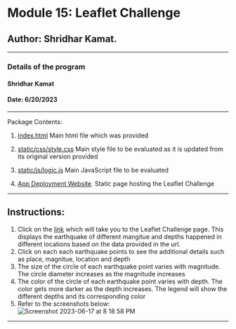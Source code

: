 # Module 15: Leaflet Challenge

## Author: Shridhar Kamat.
<hr>

### Details of the program 
#### Shridhar Kamat
#### Date: 6/20/2023
<hr>
Package Contents:

1. [index.html](https://github.com/shriparna/leaflet-challenge/blob/main/index.html (:target="_blank")) Main html file which was provided

2. [static/css/style.css](https://github.com/shriparna/leaflet-challenge/blob/main/static/css/style.css) Main style file to be evaluated as it is updated from its original version provided

3. [static/js/logic.js](https://github.com/shriparna/leaflet-challenge/blob/main/static/js/logic.js) Main JavaScript file to be evaluated

4. [App Deployment Website](https://shriparna.github.io/leaflet-challenge/). Static page hosting the Leaflet Challenge 

<hr>

## Instructions:

1. Click on the [link](https://shriparna.github.io/leaflet-challenge/) which will take you to the Leaflet Challenge page. This displays the earthquake of different mangitue and depths happened in different locations based on the data provided in the url.
2. Click on each each earthquake points to see the additional details such as place, magnitue, location and depth
3. The size of the circle of each earthquake point varies with magnitude. The circle diameter increases as the magnitude increases
4. The color of the circle of each earthquake point varies with depth. The color gets more darker as the depth increases. The legend will show the different depths and its corresponding color
4. Refer to the screenshots below:
![Screenshot 2023-06-17 at 8 18 58 PM](https://github.com/shriparna/leaflet-challenge/assets/71340748/0902e69c-64df-4242-80f9-9cc25aa4ee1d)
<hr>
